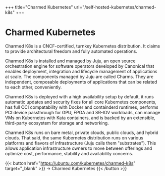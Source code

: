 +++
title="Charmed Kubernetes"
url="/self-hosted-kubernetes/charmed-k8s"
+++

# Charmed Kubernetes

Charmed K8s is a CNCF-certified, turnkey Kubernetes distribution. It claims
to provide architectural freedom and fully automated operations.

Charmed K8s is installed and managed by Juju, an open source orchestration
engine for software operators developed by Canonical that enables deployment,
integration and lifecycle management of applications at scale. The components
managed by Juju are called Charms. They are independent, composable deployments
of applications that can be related to each other, conveniently.

Charmed K8s is deployed with a high availability setup by default, it runs
automatic updates and security fixes for all core Kubernetes components, has
full OCI compatability with Docker and containderd runtimes, performs PCI
device passthrough for GPU, FPGA and SR-IOV workloads, can manage VMs on
Kubernetes with Kata containers, and is backed by an extensible, third-party
ecosystem for storage and networking.

Charmed K8s runs on bare metal, private clouds, public clouds, and hybrid
clouds. That said, the same Kubernetes distribution runs on various platforms
and flavors of infrastructure (Juju calls them "substrates"). This allows
application infrastructure owners to move between offerings and optimize
cost, performance, stability and availability concerns.

{{< button href="https://ubuntu.com/kubernetes/charmed-k8s" target="_blank" >}}
-> Charmed Kubernetes
{{< /button >}}
